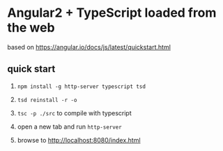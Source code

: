 # Angular2 + TypeScript loaded from the web
based on https://angular.io/docs/js/latest/quickstart.html

## quick start

1. `npm install -g http-server typescript tsd`

2. `tsd reinstall -r -o`

3. `tsc -p ./src` to compile with typescript

4. open a new tab and run `http-server`

5. browse to <http://localhost:8080/index.html>